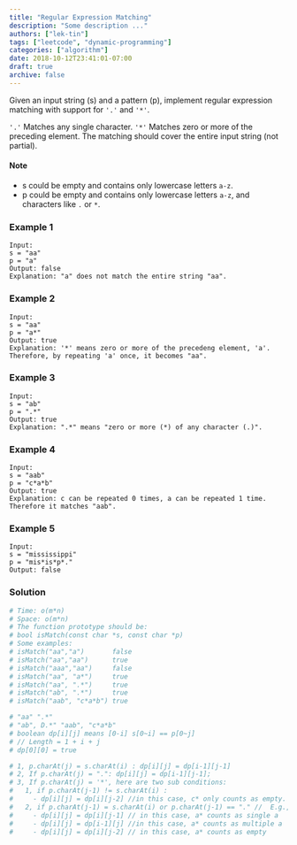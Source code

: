```yaml
---
title: "Regular Expression Matching"
description: "Some description ..."
authors: ["lek-tin"]
tags: ["leetcode", "dynamic-programming"]
categories: ["algorithm"]
date: 2018-10-12T23:41:01-07:00
draft: true
archive: false
---
```

Given an input string (s) and a pattern (p), implement regular expression matching with support for `'.'` and `'*'`.

`'.'` Matches any single character.
`'*'` Matches zero or more of the preceding element.
The matching should cover the entire input string (not partial).

#### Note
- s could be empty and contains only lowercase letters `a-z`.
- p could be empty and contains only lowercase letters `a-z`, and characters like `.` or `*`.
### Example 1
```
Input:
s = "aa"
p = "a"
Output: false
Explanation: "a" does not match the entire string "aa".
```
### Example 2
```
Input:
s = "aa"
p = "a*"
Output: true
Explanation: '*' means zero or more of the precedeng element, 'a'. Therefore, by repeating 'a' once, it becomes "aa".
```
### Example 3
```
Input:
s = "ab"
p = ".*"
Output: true
Explanation: ".*" means "zero or more (*) of any character (.)".
```
### Example 4
```
Input:
s = "aab"
p = "c*a*b"
Output: true
Explanation: c can be repeated 0 times, a can be repeated 1 time. Therefore it matches "aab".
```
### Example 5
```
Input:
s = "mississippi"
p = "mis*is*p*."
Output: false
```
### Solution
```python
# Time: o(m*n)
# Space: o(m*n)
# The function prototype should be:
# bool isMatch(const char *s, const char *p) 
# Some examples:
# isMatch("aa","a")       false
# isMatch("aa","aa")      true
# isMatch("aaa","aa")     false
# isMatch("aa", "a*")     true
# isMatch("aa", ".*")     true
# isMatch("ab", ".*")     true
# isMatch("aab", "c*a*b") true

# "aa" ".*" 
# "ab", D.*" "aab", "c*a*b" 
# boolean dp[i][j] means [0-i] s[0~i] == p[0~j]
# // Length = 1 + i + j
# dp[0][0] = true

# 1, p.charAt(j) = s.charAt(i) : dp[i][j] = dp[i-1][j-1]
# 2, If p.charAt(j) = ".": dp[i][j] = dp[i-1][j-1];
# 3, If p.charAt(j) = '*', here are two sub conditions:
#   1, if p.charAt(j-1) != s.charAt(i) :
#     - dp[i][j] = dp[i][j-2] //in this case, c* only counts as empty. E.g., "aab" "c*aab"
#   2, if p.charAt(j-1) = s.charAt(i) or p.charAt(j-1) == "." //  E.g., "aa" == "a*" or "aa" == ".*"
#     - dp[i][j] = dp[i][j-1] // in this case, a* counts as single a
#     - dp[i][j] = dp[i-1][j] //in this case, a* counts as multiple a
#     - dp[i][j] = dp[i][j-2] // in this case, a* counts as empty

```
